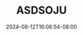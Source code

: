 --- 
title: "ASDSOJU"
description: "nonton bokep ASDSOJU twitter durasi panjang new"
date: 2024-08-12T16:06:54-08:00
file_code: "b9pmuhx19pxi"
draft: false
cover: "td3ttyxvh3upebca.jpg"
tags: ["ASDSOJU", "bokep-indo", "bokep-viral", "bokep-ig"]
length: 2143
fld_id: "1398184"
foldername: "ASD 2 x"
categories: ["ASD 2 x"]
views: 4
---